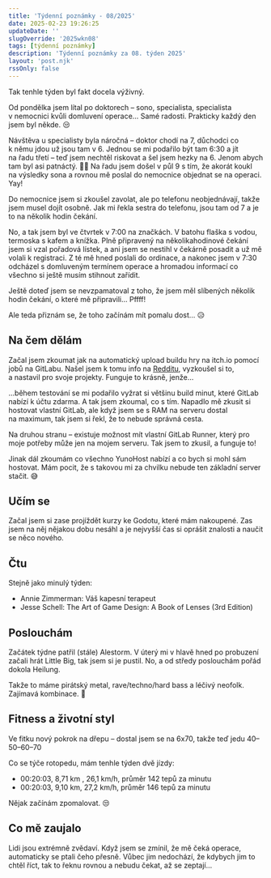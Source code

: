 ```yaml
---
title: 'Týdenní poznámky - 08/2025'
date: 2025-02-23 19:26:25
updateDate: ''
slugOverride: '2025wkn08'
tags: [týdenní poznámky]
description: 'Týdenní poznámky za 08. týden 2025'
layout: 'post.njk'
rssOnly: false
---
```

Tak tenhle týden byl fakt docela výživný.

Od pondělka jsem lítal po doktorech – sono, specialista, specialista v nemocnici kvůli domluvení operace… Samé radosti. Prakticky každý den jsem byl někde. 😒

Návštěva u specialisty byla náročná – doktor chodí na 7, důchodci co k němu jdou už jsou tam v 6. Jednou se mi podařilo být tam 6:30 a jít na řadu třetí – teď jsem nechtěl riskovat a šel jsem hezky na 6. Jenom abych tam byl asi patnáctý. 🤦‍♂️ Na řadu jsem došel v půl 9 s tím, že akorát koukl na výsledky sona a rovnou mě poslal do nemocnice objednat se na operaci. Yay!

Do nemocnice jsem si zkoušel zavolat, ale po telefonu neobjednávají, takže jsem musel dojít osobně. Jak mi řekla sestra do telefonu, jsou tam od 7 a je to na několik hodin čekání.

No, a tak jsem byl ve čtvrtek v 7:00 na značkách. V batohu flaška s vodou, termoska s kafem a knížka. Plně připravený na několikahodinové čekání jsem si vzal pořadová lístek, a ani jsem se nestihl v čekárně posadit a už mě volali k registraci. Z té mě hned poslali do ordinace, a nakonec jsem v 7:30 odcházel s domluveným termínem operace a hromadou informací co všechno si ještě musím stihnout zařídit.

Ještě doteď jsem se nevzpamatoval z toho, že jsem měl slíbených několik hodin čekání, o které mě připravili… Pffff!

Ale teda přiznám se, že toho začínám mít pomalu dost… 😥

## Na čem dělám
Začal jsem zkoumat jak na automatický upload buildu hry na itch.io pomocí jobů na GitLabu. Našel jsem k tomu info na [Redditu](https://www.reddit.com/r/godot/comments/10xn3t5/i_just_finished_a_cicd_tutorial_for_godot_4_in/), vyzkoušel si to, a nastavil pro svoje projekty. Funguje to krásně, jenže…

…během testování se mi podařilo vyžrat si většinu build minut, které GitLab nabízí k účtu zdarma. A tak jsem zkoumal, co s tím. Napadlo mě zkusit si hostovat vlastní GitLab, ale když jsem se s RAM na serveru dostal na maximum, tak jsem si řekl, že to nebude správná cesta.

Na druhou stranu – existuje možnost mít vlastní GitLab Runner, který pro moje potřeby může jen na mojem serveru. Tak jsem to zkusil, a funguje to!

Jinak dál zkoumám co všechno YunoHost nabízí a co bych si mohl sám hostovat. Mám pocit, že s takovou mi za chvilku nebude ten základní server stačit. 😅

## Učím se
Začal jsem si zase projíždět kurzy ke Godotu, které mám nakoupené. Zas jsem na něj nějakou dobu nesáhl a je nejvyšší čas si oprášit znalosti a naučit se něco nového.

## Čtu
Stejně jako minulý týden:
- Annie Zimmerman: Váš kapesní terapeut
- Jesse Schell: The Art of Game Design: A Book of Lenses (3rd Edition)

## Poslouchám
Začátek týdne patřil (stále) Alestorm. V úterý mi v hlavě hned po probuzení začali hrát Little Big, tak jsem si je pustil. No, a od středy poslouchám pořád dokola Heilung.

Takže to máme pirátský metal, rave/techno/hard bass a léčivý neofolk. Zajímavá kombinace. 🙂

## Fitness a životní styl
Ve fitku nový pokrok na dřepu – dostal jsem se na 6x70, takže teď jedu 40–50–60–70

Co se týče rotopedu, mám tenhle týden dvě jízdy:
- 00:20:03, 8,71 km , 26,1 km/h, průměr 142 tepů za minutu
- 00:20:03, 9,10 km, 27,2 km/h, průměr 146 tepů za minutu

Nějak začínám zpomalovat. 😒

## Co mě zaujalo
Lidi jsou extrémně zvědaví. Když jsem se zmínil, že mě čeká operace, automaticky se ptali čeho přesně. Vůbec jim nedochází, že kdybych jim to chtěl říct, tak to řeknu rovnou a nebudu čekat, až se zeptají…